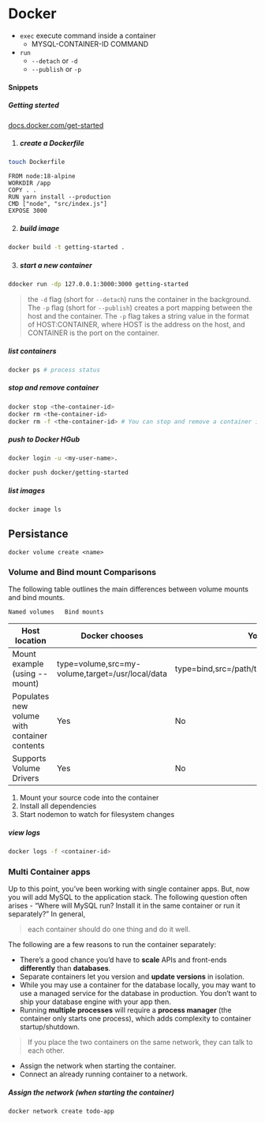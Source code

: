 # Docker

* `exec` execute command inside a container
  * MYSQL-CONTAINER-ID COMMAND
* `run`
  * `--detach` or `-d`
  * `--publish` or `-p`
 
  
#### Snippets
##### Getting sterted
[docs.docker.com/get-started](https://docs.docker.com/get-started/02_our_app/)
1. ##### create a Dockerfile
```zsh
touch Dockerfile
```
```Containerfile
FROM node:18-alpine
WORKDIR /app
COPY . .
RUN yarn install --production
CMD ["node", "src/index.js"]
EXPOSE 3000
```
2. ##### build image
```bash
docker build -t getting-started .
```
3. ##### start a new container
```bash
ddocker run -dp 127.0.0.1:3000:3000 getting-started
```
> the `-d` flag (short for `--detach`) runs the container in the background. The `-p` flag (short for `--publish`) creates a port mapping between the host and the container. The `-p` flag takes a string value in the format of HOST:CONTAINER, where HOST is the address on the host, and CONTAINER is the port on the container.
##### list containers
```bash
docker ps # process status
```
##### stop and remove container
```bash
docker stop <the-container-id>
docker rm <the-container-id>
docker rm -f <the-container-id> # You can stop and remove a container in a single command by adding the force flag 
```

##### push to Docker HGub
```bash
docker login -u <my-user-name>.

docker push docker/getting-started
```
##### list images
```bash
docker image ls
```

## Persistance

`docker volume create <name>`

### Volume and Bind mount Comparisons
The following table outlines the main differences between volume mounts and bind mounts.

 	Named volumes	Bind mounts
|Host location	| Docker chooses	| You decide|
----------------|-----------------|-----------|
|Mount example (using --mount)	| type=volume,src=my-volume,target=/usr/local/data	| type=bind,src=/path/to/data,target=/usr/local/data|
|Populates new volume with container contents	| Yes |	No|
|Supports Volume Drivers |	Yes	| No|


1. Mount your source code into the container
1. Install all dependencies
1. Start nodemon to watch for filesystem changes

##### view logs
```bash
docker logs -f <container-id>
```

### Multi Container apps
Up to this point, you’ve been working with single container apps. But, now you will add MySQL to the application stack. The following question often arises - “Where will MySQL run? Install it in the same container or run it separately?” In general, 

> each container should do one thing and do it well.

The following are a few reasons to run the container separately:

* There’s a good chance you’d have to **scale** APIs and front-ends **differently** than **databases**.
* Separate containers let you version and **update versions** in isolation.
* While you may use a container for the database locally, you may want to use a managed service for the database in production. You don’t want to ship 
  your database engine with your app then.
* Running **multiple processes** will require a **process manager** (the container only starts one process), which adds complexity to container startup/shutdown.

> If you place the two containers on the same network, they can talk to each other.

* Assign the network when starting the container.
* Connect an already running container to a network.

##### Assign the network (when starting the container)
```bash
docker network create todo-app
```

